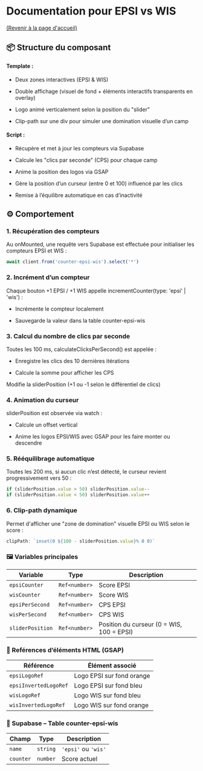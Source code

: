 # Documentation pour EPSI vs WIS

[(Revenir à la page d'accueil)](../README.md)

## 📦 Structure du composant
#### Template :
- Deux zones interactives (EPSI & WIS)

- Double affichage (visuel de fond + éléments interactifs transparents en overlay)

- Logo animé verticalement selon la position du "slider"

- Clip-path sur une div pour simuler une domination visuelle d’un camp

#### Script :
- Récupère et met à jour les compteurs via Supabase

- Calcule les "clics par seconde" (CPS) pour chaque camp

- Anime la position des logos via GSAP

- Gère la position d’un curseur (entre 0 et 100) influencé par les clics

- Remise à l’équilibre automatique en cas d’inactivité

## ⚙️ Comportement
### 1. Récupération des compteurs
Au onMounted, une requête vers Supabase est effectuée pour initialiser les compteurs EPSI et WIS :

```ts
await client.from('counter-epsi-wis').select('*')
```

### 2. Incrément d’un compteur
Chaque bouton +1 EPSI / +1 WIS appelle incrementCounter(type: 'epsi' | 'wis') :

- Incrémente le compteur localement

- Sauvegarde la valeur dans la table counter-epsi-wis

### 3. Calcul du nombre de clics par seconde
Toutes les 100 ms, calculateClicksPerSecond() est appelée :

- Enregistre les clics des 10 dernières itérations

- Calcule la somme pour afficher les CPS

Modifie la sliderPosition (+1 ou -1 selon le différentiel de clics)

### 4. Animation du curseur
sliderPosition est observée via watch :

- Calcule un offset vertical

- Anime les logos EPSI/WIS avec GSAP pour les faire monter ou descendre

### 5. Rééquilibrage automatique
Toutes les 200 ms, si aucun clic n’est détecté, le curseur revient progressivement vers 50 :

```ts
if (sliderPosition.value > 50) sliderPosition.value--
if (sliderPosition.value < 50) sliderPosition.value++
```

### 6. Clip-path dynamique
Permet d'afficher une "zone de domination" visuelle EPSI ou WIS selon le score :

```ts
clipPath: `inset(0 ${100 - sliderPosition.value}% 0 0)`
```

### 🖼️ Variables principales

| Variable         | Type          | Description                               |
| ---------------- | ------------- | ----------------------------------------- |
| `epsiCounter`    | `Ref<number>` | Score EPSI                                |
| `wisCounter`     | `Ref<number>` | Score WIS                                 |
| `epsiPerSecond`  | `Ref<number>` | CPS EPSI                                  |
| `wisPerSecond`   | `Ref<number>` | CPS WIS                                   |
| `sliderPosition` | `Ref<number>` | Position du curseur (0 = WIS, 100 = EPSI) |

### 🧪 Reférences d’éléments HTML (GSAP)

| Référence             | Élément associé           |
| --------------------- | ------------------------- |
| `epsiLogoRef`         | Logo EPSI sur fond orange |
| `epsiInvertedLogoRef` | Logo EPSI sur fond bleu   |
| `wisLogoRef`          | Logo WIS sur fond bleu    |
| `wisInvertedLogoRef`  | Logo WIS sur fond orange  |

### 📁 Supabase – Table counter-epsi-wis
| Champ     | Type     | Description         |
| --------- | -------- | ------------------- |
| `name`    | `string` | `'epsi'` ou `'wis'` |
| `counter` | `number` | Score actuel        |
